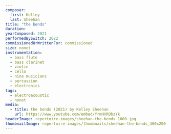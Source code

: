 ```yaml
---
composer:
  first: Kelley
  last: Sheehan
title: "the bends"
duration:
yearComposed: 2021
performedBySwitch: 2022
commissionedOrWrittenFor: commissioned
size: nonet
instrumentation:
  - bass flute
  - bass clarinet
  - violin
  - cello
  - nine musicians
  - percussion
  - electronics
tags:
  - electroacoustic
  - nonet
media:
  - title: the bends (2021) by Kelley Sheehan
    url: https://www.youtube.com/embed/YrmHVRDbzYk
headerImage: repertoire-images/sheehan-the-bends_1000.jpg
thumbnailImage: repertoire-images/thumbnails/sheehan-the-bends_400x200.jpg
---
```

